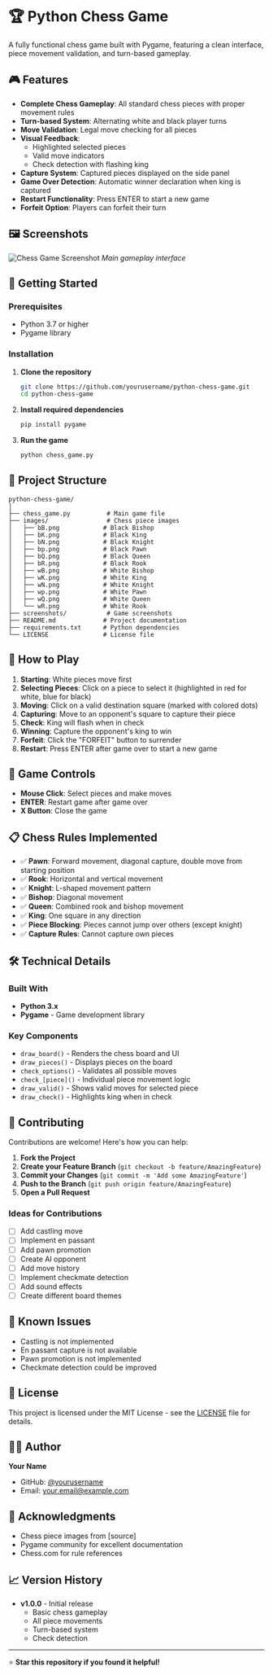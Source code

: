 # 🏆 Python Chess Game

A fully functional chess game built with Pygame, featuring a clean interface, piece movement validation, and turn-based gameplay.

## 🎮 Features

- **Complete Chess Gameplay**: All standard chess pieces with proper movement rules
- **Turn-based System**: Alternating white and black player turns
- **Move Validation**: Legal move checking for all pieces
- **Visual Feedback**: 
  - Highlighted selected pieces
  - Valid move indicators
  - Check detection with flashing king
- **Capture System**: Captured pieces displayed on the side panel
- **Game Over Detection**: Automatic winner declaration when king is captured
- **Restart Functionality**: Press ENTER to start a new game
- **Forfeit Option**: Players can forfeit their turn

## 🖼️ Screenshots

![Chess Game Screenshot](screenshots/gameplay.png)
*Main gameplay interface*

## 🚀 Getting Started

### Prerequisites

- Python 3.7 or higher
- Pygame library

### Installation

1. **Clone the repository**
   ```bash
   git clone https://github.com/yourusername/python-chess-game.git
   cd python-chess-game
   ```

2. **Install required dependencies**
   ```bash
   pip install pygame
   ```

3. **Run the game**
   ```bash
   python chess_game.py
   ```

## 📁 Project Structure

```
python-chess-game/
│
├── chess_game.py          # Main game file
├── images/                # Chess piece images
│   ├── bB.png            # Black Bishop
│   ├── bK.png            # Black King
│   ├── bN.png            # Black Knight
│   ├── bp.png            # Black Pawn
│   ├── bQ.png            # Black Queen
│   ├── bR.png            # Black Rook
│   ├── wB.png            # White Bishop
│   ├── wK.png            # White King
│   ├── wN.png            # White Knight
│   ├── wp.png            # White Pawn
│   ├── wQ.png            # White Queen
│   └── wR.png            # White Rook
├── screenshots/           # Game screenshots
├── README.md             # Project documentation
├── requirements.txt      # Python dependencies
└── LICENSE               # License file
```

## 🎯 How to Play

1. **Starting**: White pieces move first
2. **Selecting Pieces**: Click on a piece to select it (highlighted in red for white, blue for black)
3. **Moving**: Click on a valid destination square (marked with colored dots)
4. **Capturing**: Move to an opponent's square to capture their piece
5. **Check**: King will flash when in check
6. **Winning**: Capture the opponent's king to win
7. **Forfeit**: Click the "FORFEIT" button to surrender
8. **Restart**: Press ENTER after game over to start a new game

## 🔧 Game Controls

- **Mouse Click**: Select pieces and make moves
- **ENTER**: Restart game after game over
- **X Button**: Close the game

## 📋 Chess Rules Implemented

- ✅ **Pawn**: Forward movement, diagonal capture, double move from starting position
- ✅ **Rook**: Horizontal and vertical movement
- ✅ **Knight**: L-shaped movement pattern
- ✅ **Bishop**: Diagonal movement
- ✅ **Queen**: Combined rook and bishop movement
- ✅ **King**: One square in any direction
- ✅ **Piece Blocking**: Pieces cannot jump over others (except knight)
- ✅ **Capture Rules**: Cannot capture own pieces

## 🛠️ Technical Details

### Built With
- **Python 3.x**
- **Pygame** - Game development library

### Key Components
- `draw_board()` - Renders the chess board and UI
- `draw_pieces()` - Displays pieces on the board
- `check_options()` - Validates all possible moves
- `check_[piece]()` - Individual piece movement logic
- `draw_valid()` - Shows valid moves for selected piece
- `draw_check()` - Highlights king when in check

## 🤝 Contributing

Contributions are welcome! Here's how you can help:

1. **Fork the Project**
2. **Create your Feature Branch** (`git checkout -b feature/AmazingFeature`)
3. **Commit your Changes** (`git commit -m 'Add some AmazingFeature'`)
4. **Push to the Branch** (`git push origin feature/AmazingFeature`)
5. **Open a Pull Request**

### Ideas for Contributions
- [ ] Add castling move
- [ ] Implement en passant
- [ ] Add pawn promotion
- [ ] Create AI opponent
- [ ] Add move history
- [ ] Implement checkmate detection
- [ ] Add sound effects
- [ ] Create different board themes

## 🐛 Known Issues

- Castling is not implemented
- En passant capture is not available
- Pawn promotion is not implemented
- Checkmate detection could be improved

## 📝 License

This project is licensed under the MIT License - see the [LICENSE](LICENSE) file for details.

## 👨‍💻 Author

**Your Name**
- GitHub: [@yourusername](https://github.com/yourusername)
- Email: your.email@example.com

## 🙏 Acknowledgments

- Chess piece images from [source]
- Pygame community for excellent documentation
- Chess.com for rule references

## 📈 Version History

- **v1.0.0** - Initial release
  - Basic chess gameplay
  - All piece movements
  - Turn-based system
  - Check detection

---

⭐ **Star this repository if you found it helpful!**
